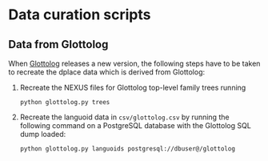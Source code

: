 
Data curation scripts
=====================

Data from Glottolog
-------------------

When [Glottolog](http://glottolog.org) releases a new version, the following steps have
to be taken to recreate the dplace data which is derived from Glottolog:

1. Recreate the NEXUS files for Glottolog top-level family trees running
   ```
   python glottolog.py trees
   ```

2. Recreate the languoid data in `csv/glottolog.csv` by running the following command
   on a PostgreSQL database with the Glottolog SQL dump loaded:
   ```
   python glottolog.py languoids postgresql://dbuser@/glottolog
   ```
